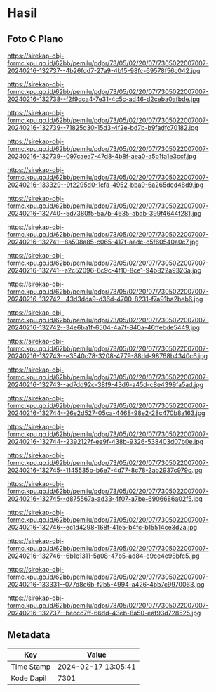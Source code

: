 # Hasil

## Foto C Plano

https://sirekap-obj-formc.kpu.go.id/62bb/pemilu/pdpr/73/05/02/20/07/7305022007007-20240216-132737--4b26fdd7-27a9-4b15-98fc-69578f56c042.jpg

https://sirekap-obj-formc.kpu.go.id/62bb/pemilu/pdpr/73/05/02/20/07/7305022007007-20240216-132738--f2f9dca4-7e31-4c5c-ad46-d2ceba0afbde.jpg

https://sirekap-obj-formc.kpu.go.id/62bb/pemilu/pdpr/73/05/02/20/07/7305022007007-20240216-132739--71825d30-15d3-4f2e-bd7b-b9fadfc70182.jpg

https://sirekap-obj-formc.kpu.go.id/62bb/pemilu/pdpr/73/05/02/20/07/7305022007007-20240216-132739--097caea7-47d8-4b8f-aea0-a5b1fa1e3ccf.jpg

https://sirekap-obj-formc.kpu.go.id/62bb/pemilu/pdpr/73/05/02/20/07/7305022007007-20240216-133329--9f2295d0-1cfa-4952-bba9-6a265ded48d9.jpg

https://sirekap-obj-formc.kpu.go.id/62bb/pemilu/pdpr/73/05/02/20/07/7305022007007-20240216-132740--5d7380f5-5a7b-4635-abab-399f4644f281.jpg

https://sirekap-obj-formc.kpu.go.id/62bb/pemilu/pdpr/73/05/02/20/07/7305022007007-20240216-132741--8a508a85-c065-417f-aadc-c5f60540a0c7.jpg

https://sirekap-obj-formc.kpu.go.id/62bb/pemilu/pdpr/73/05/02/20/07/7305022007007-20240216-132741--a2c52096-6c9c-4f10-8ce1-94b822a9326a.jpg

https://sirekap-obj-formc.kpu.go.id/62bb/pemilu/pdpr/73/05/02/20/07/7305022007007-20240216-132742--43d3dda9-d36d-4700-8231-f7a91ba2beb6.jpg

https://sirekap-obj-formc.kpu.go.id/62bb/pemilu/pdpr/73/05/02/20/07/7305022007007-20240216-132742--34e6ba1f-6504-4a7f-840a-46ffebde5449.jpg

https://sirekap-obj-formc.kpu.go.id/62bb/pemilu/pdpr/73/05/02/20/07/7305022007007-20240216-132743--e3540c78-3208-4779-88dd-98768b4340c6.jpg

https://sirekap-obj-formc.kpu.go.id/62bb/pemilu/pdpr/73/05/02/20/07/7305022007007-20240216-132743--ad7dd92c-38f9-43d6-a45d-c8e4399fa5ad.jpg

https://sirekap-obj-formc.kpu.go.id/62bb/pemilu/pdpr/73/05/02/20/07/7305022007007-20240216-132744--26e2d527-05ca-4468-98e2-28c470b8a163.jpg

https://sirekap-obj-formc.kpu.go.id/62bb/pemilu/pdpr/73/05/02/20/07/7305022007007-20240216-132744--2392127f-ee9f-438b-9326-538403d07b0e.jpg

https://sirekap-obj-formc.kpu.go.id/62bb/pemilu/pdpr/73/05/02/20/07/7305022007007-20240216-132745--1145535b-b6e7-4d77-8c78-2ab2937c979c.jpg

https://sirekap-obj-formc.kpu.go.id/62bb/pemilu/pdpr/73/05/02/20/07/7305022007007-20240216-132745--d875567a-ad33-4f07-a7be-6906686a02f5.jpg

https://sirekap-obj-formc.kpu.go.id/62bb/pemilu/pdpr/73/05/02/20/07/7305022007007-20240216-132746--ec1d4298-168f-41e5-b4fc-b15514ce3d2a.jpg

https://sirekap-obj-formc.kpu.go.id/62bb/pemilu/pdpr/73/05/02/20/07/7305022007007-20240216-132746--6b1e1311-5a08-47b5-ad84-e9ce4e98bfc5.jpg

https://sirekap-obj-formc.kpu.go.id/62bb/pemilu/pdpr/73/05/02/20/07/7305022007007-20240216-133331--077d8c6b-f2b5-4994-a426-4bb7c9970063.jpg

https://sirekap-obj-formc.kpu.go.id/62bb/pemilu/pdpr/73/05/02/20/07/7305022007007-20240216-132737--beccc7ff-66dd-43eb-8a50-eaf93d728525.jpg


## Metadata

| Key        | Value               |
| ---------- | ------------------- |
| Time Stamp | 2024-02-17 13:05:41 |
| Kode Dapil | 7301                |




